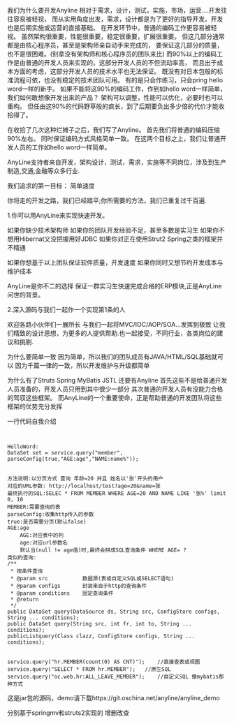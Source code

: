 
我们为什么要开发Anyline
相对于需求，设计，测试，实施，市场，运营....开发往往容易被轻视，
而从实用角度出发，需求，设计都是为了更好的指导开发。开发也是后期实施或运营的直接基础。
在开发环节中，普通的编码工作更容易被轻视。
虽然架构很重要，性能很重要，稳定很重要，扩展很重要。
但这几部分通常都是由核心程序员，甚至是架构师亲自动手来完成的，
要保证这几部分的质量，也不是很困难。(别拿没有架构师和核心程序员的团队来比)
而90%以上的编码工作是由普通的开发人员来实现的。这部分开发人员的不但流动率高，
而且出于成本方面的考虑，这部分开发人员的技术水平也无法保证。
既没有对日本包般的标准流程可依，也没有稳定的技术团队可用。
有的是只会作练习，只会pring hello word一样的新手。
如果不能将这90%的编码工作，作到如hello word一样简单，我们如何敢想像开发出来的产品？
架构可以调整，性能可以优化，必要时也可以重构。
但任由这90%的代码野草般的疯长，到了后期要负出多少倍的代价才能收拾得了。

在收拾了几次这种烂摊子之后，我们写了Anyline。
首先我们将普通的编码压缩90%左右。
同时保证编码方式风格简单一致。
在这两个目标之上，我们让普通开发人员的工作如hello word一样简单。

AnyLine支持者来自开发，架构设计，测试，需求，实施等不同岗位，涉及到生产制造,交通,金融等众多行业.

我们追求的第一目标： 简单速度

你将走的开发之路，我们已经踏平;你所需要的方法，我们已重复过千百遍.

1.你可以用AnyLine来实现快速开发。

如果你缺少技术架构师
如果你的团队开发经验不足，甚至多数是实习生
如果你不想用Hibernat又没把握用好JDBC
如果你对正在使用Strut2 Spring之类的框架并不精通

如果你想基于以上团队保证软件质量，开发速度
如果你同时又想节约开发成本与维护成本

AnyLine是你不二的选择
保证一群实习生快速完成合格的ERP模块,正是AnyLine问世的背景。

2.深入源码与我们一起作一个实现第1条的人

欢迎各路小伙伴们一展所长
与我们一起将MVC/IOC/AOP/SOA...发挥到极致
让我们精致的设计思想，为更多的人提供帮助.也一起接受，不同行业，各类岗位的建议和挑剔.

为什么要简单一致
因为简单，所以我们的团队成员有JAVA/HTML/SQL基础就可以
因为千篇一律的一致，所以开发维护与升级都简单

为什么有了Struts Spring MyBatis JSTL 还要有Anyline
首先这些不是给普通开发人员准备的，开发人员只用到其中很少一部分
其次普通的开发人员有没能力合格的驾驭这些框架。
而AnyLine的一个重要使命，正是帮助普通的开发团队将这些框架的优势充分发挥


一行代码自我介绍
```


HelloWord:
DataSet set = service.query("member", parseConfig(true,"AGE:age","NAME:name%"));


方法说明:以分页方式 查询 年龄=20 并且 姓名以'张'开头的用户
对应的URL参数: http://localhost/test?age=20&name=张 
最终执行的SQL:SELEC * FROM MEMBER WHERE AGE=20 AND NAME LIKE '张%' limit 0, 10
MEMBER:需要查询的表
parseConfig:收集http传入的参数
true:是否需要分页(默认false)
AGE:age
	AGE:对应表中的列 
	age:对应url参数名 
	默认当(null != age值)时,最终会拼成SQL查询条件 WHERE AGE= ?
类似的查询:
/**
 * 按条件查询
 * @param src           数据源(表或自定义SQL或SELECT语句)
 * @param configs       封装来自于http的查询条件
 * @param conditions    固定查询条件
 * @return
 */
public DataSet query(DataSource ds, String src, ConfigStore configs, String ... conditions);
public DataSet query(String src, int fr, int to, String ... conditions);
publicListquery(Class clazz, ConfigStore configs, String ... conditions);


service.query("hr.MEMBER(count(0) AS CNT)");	//直接查表或视图
service.query("SELECT * FROM hr.MEMBER");	//原生SQL
service.query("oc.web.hr:ALL_LEAVE_MEMBER");	//自定义SQL 像mybatis那种方式
```

这是jar包的源码，demo请下载https://git.oschina.net/anyline/anyline_demo

分别基于springmv和struts2实现的 增删改查